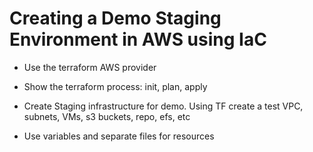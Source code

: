 # Creating a Demo Staging Environment in AWS using IaC

- Use the terraform AWS provider 

- Show the terraform process: init, plan, apply 
- Create Staging infrastructure for demo. Using TF create a test VPC, subnets, VMs, s3 buckets, repo, efs, etc 
- Use variables and separate files for resources
